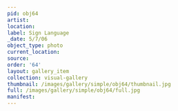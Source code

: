 ```yaml
---
pid: obj64
artist: 
location: 
label: Sign Language
_date: 5/7/06
object_type: photo
current_location: 
source: 
order: '64'
layout: gallery_item
collection: visual-gallery
thumbnail: /images/gallery/simple/obj64/thumbnail.jpg
full: /images/gallery/simple/obj64/full.jpg
manifest: 
---
```

